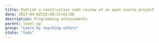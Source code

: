 ```yaml
---
title: Publish a constructive code review of an open source project
date: 2017-04-02T22:48:21+01:00
description: Programming achievements
parent: level-up
group: "Learn by teaching others"
state: "todo"
---
```

